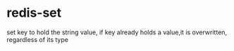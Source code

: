 # redis-set

set key to hold the string value, if key already holds a value,it is
overwritten, regardless of its type

